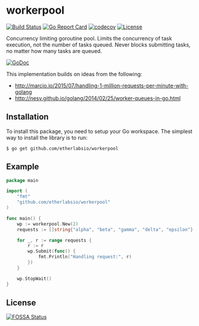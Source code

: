 # workerpool
[![Build Status](https://travis-ci.org/etherlabsio/workerpool.svg)](https://travis-ci.org/etherlabsio/workerpool)
[![Go Report Card](https://goreportcard.com/badge/github.com/etherlabsio/workerpool)](https://goreportcard.com/report/github.com/etherlabsio/workerpool)
[![codecov](https://codecov.io/gh/etherlabsio/workerpool/branch/master/graph/badge.svg)](https://codecov.io/gh/etherlabsio/workerpool)
[![License](https://img.shields.io/badge/License-MIT-blue.svg)](https://github.com/etherlabsio/workerpool/blob/master/LICENSE)

Concurrency limiting goroutine pool. Limits the concurrency of task execution, not the number of tasks queued. Never blocks submitting tasks, no matter how many tasks are queued.

[![GoDoc](https://godoc.org/github.com/etherlabsio/workerpool?status.svg)](https://godoc.org/github.com/etherlabsio/workerpool)

This implementation builds on ideas from the following:

- http://marcio.io/2015/07/handling-1-million-requests-per-minute-with-golang
- http://nesv.github.io/golang/2014/02/25/worker-queues-in-go.html

## Installation
To install this package, you need to setup your Go workspace.  The simplest way to install the library is to run:
```
$ go get github.com/etherlabsio/workerpool
```

## Example
```go
package main

import (
	"fmt"
	"github.com/etherlabsio/workerpool"
)

func main() {
	wp := workerpool.New(2)
	requests := []string{"alpha", "beta", "gamma", "delta", "epsilon"}

	for _, r := range requests {
		r := r
		wp.Submit(func() {
			fmt.Println("Handling request:", r)
		})
	}

	wp.StopWait()
}
```


## License
[![FOSSA Status](https://app.fossa.io/api/projects/git%2Bgithub.com%2Fetherlabsio%2Fworkerpool.svg?type=large)](https://app.fossa.io/projects/git%2Bgithub.com%2Fetherlabsio%2Fworkerpool?ref=badge_large)
